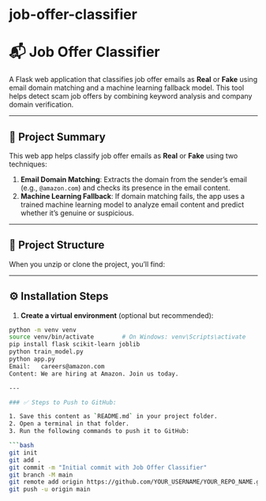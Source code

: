 # job-offer-classifier
# 📬 Job Offer Classifier

A Flask web application that classifies job offer emails as **Real** or **Fake** using email domain matching and a machine learning fallback model. This tool helps detect scam job offers by combining keyword analysis and company domain verification.

---

## 📌 Project Summary

This web app helps classify job offer emails as **Real** or **Fake** using two techniques:

1. **Email Domain Matching**: Extracts the domain from the sender’s email (e.g., `@amazon.com`) and checks its presence in the email content.
2. **Machine Learning Fallback**: If domain matching fails, the app uses a trained machine learning model to analyze email content and predict whether it’s genuine or suspicious.

---

## 📁 Project Structure

When you unzip or clone the project, you’ll find:


---

## ⚙️ Installation Steps

1. **Create a virtual environment** (optional but recommended):

```bash
python -m venv venv
source venv/bin/activate        # On Windows: venv\Scripts\activate
pip install flask scikit-learn joblib
python train_model.py
python app.py
Email:   careers@amazon.com  
Content: We are hiring at Amazon. Join us today.

---

### ✅ Steps to Push to GitHub:

1. Save this content as `README.md` in your project folder.
2. Open a terminal in that folder.
3. Run the following commands to push it to GitHub:

```bash
git init
git add .
git commit -m "Initial commit with Job Offer Classifier"
git branch -M main
git remote add origin https://github.com/YOUR_USERNAME/YOUR_REPO_NAME.git
git push -u origin main

